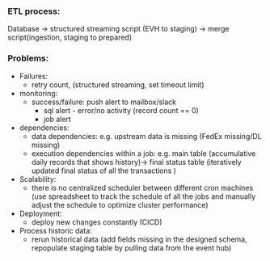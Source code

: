 ### ETL process:
Database -> structured streaming script (EVH to staging) -> merge script(ingestion, staging to prepared)

### Problems:
* Failures:
	* retry count, (structured streaming, set timeout limit)
* monitoring:
	* success/failure: push alert to mailbox/slack
		* sql alert - error/no activity (record count == 0)
		* job alert
* dependencies:
	* data dependencies: e.g. upstream data is missing (FedEx missing/DL missing)
	* execution dependencies within a job: e.g. main table (accumulative daily records that shows history)->  final status table (iteratively updated final status of all the transactions )
* Scalability:
	* there is no centralized scheduler between different cron machines (use spreadsheet to track the schedule of all the jobs and manually adjust the schedule to optimize cluster performance) 
* Deployment:
	* deploy new changes constantly (CICD)
* Process historic data:
	* rerun historical data (add fields missing in the designed schema, repopulate staging table by pulling data from the event hub)

